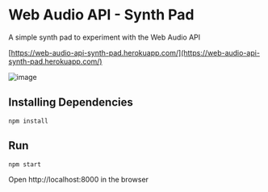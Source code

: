 # Web Audio API - Synth Pad

A simple synth pad to experiment with the Web Audio API

[https://web-audio-api-synth-pad.herokuapp.com/](https://web-audio-api-synth-pad.herokuapp.com/)

![image](https://farm8.staticflickr.com/7393/27044849485_45f72714c1_b.jpg)

## Installing Dependencies

```
npm install
```

## Run

```
npm start
```
Open http://localhost:8000 in the browser
